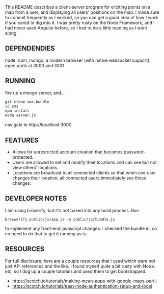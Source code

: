 This README describes a client-server program for eliciting points on a map from a user, and displaying all users' positions on the map. I made sure to commit frequently as I worked, so you can get a good idea of how I work if you cared to dig into it. I was pretty rusty on the Node Framework, and I had never used Angular before, so I had to do a little reading as I went along.

DEPENDENDIES
------------

node, npm, mongo, a modern browser (with native websocket support), open ports at 3000 and 3001

RUNNING
-------

fire up a mongo server, and...

```sh
git clone sms.bundle
cd sms
npm install
node server.js
```

navigate to http://localhost:3000

FEATURES
--------

* Allows for unrestricted account creation that becomes password-protected.
* Users are allowed to set and modify their locations and can see but not view others' locations.
* Locations are broadcast to all connected clients so that when one user changes their location, all connected users immediately see those changes.

DEVELOPER NOTES
---------------

I am using broserify, but it's not baked into any build process. Run
```
broswerify public/js/app.js -o public/js/bundle.js
```
to implement any front-end javascript changes. I checked the bundle in, so no need to do that to get it running as is.

RESOURCES
---------

For full disclosure, here are a couple resources that I used which were not just API references and the like. I found myself quite a bit rusty with Node. etc, so I dug up a couple tutorials and used them to get bootstrapped.

* https://scotch.io/tutorials/making-mean-apps-with-google-maps-part-i
* https://scotch.io/tutorials/easy-node-authentication-setup-and-local
